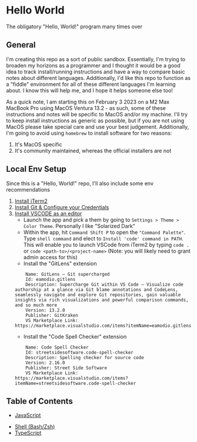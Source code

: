 # Hello World
The obligatory "Hello, World!" program many times over

## General
I'm creating this repo as a sort of public sandbox. Essentially, I'm trying to broaden my horizons as a programmer and I thought it would be a good idea to track install/running instructions and have a way to compare basic notes about different languages. Additionally, I'd like this repo to function as a "fiddle" environment for all of these different languages I'm learning about. I know this will help me, and I hope it helps someone else too!

As a quick note, I am starting this on February 3 2023 on a M2 Max MacBook Pro using MacOS Ventura 13.2 - as such, some of these instructions and notes will be specific to MacOS and/or my machine. I'll try to keep install instructions as generic as possible, but if you are not using MacOS please take special care and use your best judgement. Additionally, I'm going to avoid using `homebrew` to install software for two reasons:
1. It's MacOS specific
2. It's community maintained, whereas the official installers are not

## Local Env Setup
Since this is a "Hello, World!" repo, I'll also include some env recommendations

1. [Install iTerm2](https://iterm2.com/)
2. [Install Git & Configure your Credentials](https://git-scm.com/book/en/v2/Getting-Started-First-Time-Git-Setup)
3. [Install VSCODE as an editor](https://code.visualstudio.com/)
    - Launch the app and pick a them by going to `Settings > Theme > Color Theme`. Personally I like "Solarized Dark"
    - Within the app, hit `Command Shift P` to open the `"Command Palette"`. Type `shell command` and elect to `Install 'code' command in PATH`. This will enable you to launch VSCode from iTerm2 by typing `code .` or `code <path-to>/<project-name>` (Note: you will likely need to grant admin access for this)
    - Install the "GitLens" extension
    ```
        Name: GitLens — Git supercharged
        Id: eamodio.gitlens
        Description: Supercharge Git within VS Code — Visualize code authorship at a glance via Git blame annotations and CodeLens, seamlessly navigate and explore Git repositories, gain valuable insights via rich visualizations and powerful comparison commands, and so much more
        Version: 13.2.0
        Publisher: GitKraken
        VS Marketplace Link: https://marketplace.visualstudio.com/items?itemName=eamodio.gitlens
    ```
    - Install the "Code Spell Checker" extension
    ``` 
        Name: Code Spell Checker
        Id: streetsidesoftware.code-spell-checker
        Description: Spelling checker for source code
        Version: 2.16.0
        Publisher: Street Side Software
        VS Marketplace Link: https://marketplace.visualstudio.com/items?itemName=streetsidesoftware.code-spell-checker
    ```

## Table of Contents
<!-- TODO: C -->
<!-- TODO: C# -->
<!-- TODO: C++ -->
<!-- TODO: Clojure -->
<!-- TODO: COBOL -->
<!-- TODO: Elm -->
<!-- TODO: Elixir/Erlang -->
<!-- TODO: Go -->
<!-- TODO: Haskell -->
<!-- TODO: Java -->
- [JavaScript](javascript/README.md)
<!-- TODO: Kotlin -->
<!-- TODO: Lisp -->
<!-- TODO: Perl -->
<!-- TODO: Prolog -->
<!-- TODO: Python -->
<!-- TODO: R -->
<!-- TODO: ROS -->
<!-- TODO: Rust -->
<!-- TODO: Scala -->
- [Shell (Bash/Zsh)](shell/README.md)
- [TypeScript](typescript/README.md)
